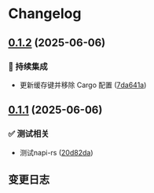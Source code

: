 # Changelog

## [0.1.2](https://github.com/CandriaJS/image-tool/compare/v0.1.1...v0.1.2) (2025-06-06)


### 🎡 持续集成

* 更新缓存键并移除 Cargo 配置 ([7da641a](https://github.com/CandriaJS/image-tool/commit/7da641a2731b837800adb70353096a361b26c438))

## [0.1.1](https://github.com/CandriaJS/image-tool/compare/v0.1.0...v0.1.1) (2025-06-06)


### ✅ 测试相关

* 测试napi-rs ([20d82da](https://github.com/CandriaJS/image-tool/commit/20d82da9651ec848c8f31c7045478ee64a3c1a16))

## 变更日志
